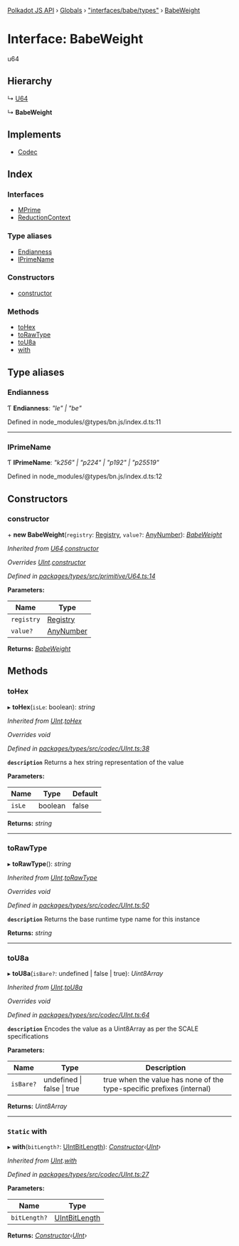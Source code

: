 [Polkadot JS API](../README.md) › [Globals](../globals.md) › ["interfaces/babe/types"](../modules/_interfaces_babe_types_.md) › [BabeWeight](_interfaces_babe_types_.babeweight.md)

# Interface: BabeWeight

u64

## Hierarchy

  ↳ [U64](../classes/_primitive_u64_.u64.md)

  ↳ **BabeWeight**

## Implements

* [Codec](_types_.codec.md)

## Index

### Interfaces

* [MPrime](_interfaces_babe_types_.babeweight.mprime.md)
* [ReductionContext](_interfaces_babe_types_.babeweight.reductioncontext.md)

### Type aliases

* [Endianness](_interfaces_babe_types_.babeweight.md#endianness)
* [IPrimeName](_interfaces_babe_types_.babeweight.md#iprimename)

### Constructors

* [constructor](_interfaces_babe_types_.babeweight.md#constructor)

### Methods

* [toHex](_interfaces_babe_types_.babeweight.md#tohex)
* [toRawType](_interfaces_babe_types_.babeweight.md#torawtype)
* [toU8a](_interfaces_babe_types_.babeweight.md#tou8a)
* [with](_interfaces_babe_types_.babeweight.md#static-with)

## Type aliases

###  Endianness

Ƭ **Endianness**: *"le" | "be"*

Defined in node_modules/@types/bn.js/index.d.ts:11

___

###  IPrimeName

Ƭ **IPrimeName**: *"k256" | "p224" | "p192" | "p25519"*

Defined in node_modules/@types/bn.js/index.d.ts:12

## Constructors

###  constructor

\+ **new BabeWeight**(`registry`: [Registry](_types_.registry.md), `value?`: [AnyNumber](../modules/_types_.md#anynumber)): *[BabeWeight](_interfaces_babe_types_.babeweight.md)*

*Inherited from [U64](../classes/_primitive_u64_.u64.md).[constructor](../classes/_primitive_u64_.u64.md#constructor)*

*Overrides [UInt](../classes/_codec_uint_.uint.md).[constructor](../classes/_codec_uint_.uint.md#constructor)*

*Defined in [packages/types/src/primitive/U64.ts:14](https://github.com/polkadot-js/api/blob/f67c435378/packages/types/src/primitive/U64.ts#L14)*

**Parameters:**

Name | Type |
------ | ------ |
`registry` | [Registry](_types_.registry.md) |
`value?` | [AnyNumber](../modules/_types_.md#anynumber) |

**Returns:** *[BabeWeight](_interfaces_babe_types_.babeweight.md)*

## Methods

###  toHex

▸ **toHex**(`isLe`: boolean): *string*

*Inherited from [UInt](../classes/_codec_uint_.uint.md).[toHex](../classes/_codec_uint_.uint.md#tohex)*

*Overrides void*

*Defined in [packages/types/src/codec/UInt.ts:38](https://github.com/polkadot-js/api/blob/f67c435378/packages/types/src/codec/UInt.ts#L38)*

**`description`** Returns a hex string representation of the value

**Parameters:**

Name | Type | Default |
------ | ------ | ------ |
`isLe` | boolean | false |

**Returns:** *string*

___

###  toRawType

▸ **toRawType**(): *string*

*Inherited from [UInt](../classes/_codec_uint_.uint.md).[toRawType](../classes/_codec_uint_.uint.md#torawtype)*

*Overrides void*

*Defined in [packages/types/src/codec/UInt.ts:50](https://github.com/polkadot-js/api/blob/f67c435378/packages/types/src/codec/UInt.ts#L50)*

**`description`** Returns the base runtime type name for this instance

**Returns:** *string*

___

###  toU8a

▸ **toU8a**(`isBare?`: undefined | false | true): *Uint8Array*

*Inherited from [UInt](../classes/_codec_uint_.uint.md).[toU8a](../classes/_codec_uint_.uint.md#tou8a)*

*Overrides void*

*Defined in [packages/types/src/codec/UInt.ts:64](https://github.com/polkadot-js/api/blob/f67c435378/packages/types/src/codec/UInt.ts#L64)*

**`description`** Encodes the value as a Uint8Array as per the SCALE specifications

**Parameters:**

Name | Type | Description |
------ | ------ | ------ |
`isBare?` | undefined &#124; false &#124; true | true when the value has none of the type-specific prefixes (internal)  |

**Returns:** *Uint8Array*

___

### `Static` with

▸ **with**(`bitLength?`: [UIntBitLength](../modules/_codec_abstractint_.md#uintbitlength)): *[Constructor](_types_.constructor.md)‹[UInt](../classes/_codec_uint_.uint.md)›*

*Inherited from [UInt](../classes/_codec_uint_.uint.md).[with](../classes/_codec_uint_.uint.md#static-with)*

*Defined in [packages/types/src/codec/UInt.ts:27](https://github.com/polkadot-js/api/blob/f67c435378/packages/types/src/codec/UInt.ts#L27)*

**Parameters:**

Name | Type |
------ | ------ |
`bitLength?` | [UIntBitLength](../modules/_codec_abstractint_.md#uintbitlength) |

**Returns:** *[Constructor](_types_.constructor.md)‹[UInt](../classes/_codec_uint_.uint.md)›*
